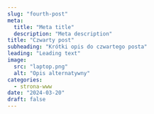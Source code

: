 ```yaml
---
slug: "fourth-post"
meta:
  title: "Meta title"
  description: "Meta description"
title: "Czwarty post"
subheading: "Krótki opis do czwartego posta"
leading: "Leading text"
image:
  src: "laptop.png"
  alt: "Opis alternatywny"
categories:
  - strona-www
date: "2024-03-20"
draft: false
---
```

